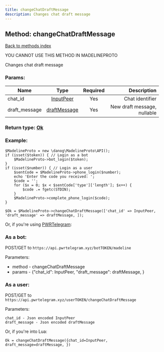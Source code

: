 ```yaml
---
title: changeChatDraftMessage
description: Changes chat draft message
---
```

## Method: changeChatDraftMessage  
[Back to methods index](index.md)


YOU CANNOT USE THIS METHOD IN MADELINEPROTO


Changes chat draft message

### Params:

| Name     |    Type       | Required | Description |
|----------|:-------------:|:--------:|------------:|
|chat\_id|[InputPeer](../types/InputPeer.md) | Yes|Chat identifier|
|draft\_message|[draftMessage](../types/draftMessage.md) | Yes|New draft message, nullable|


### Return type: [Ok](../types/Ok.md)

### Example:


```
$MadelineProto = new \danog\MadelineProto\API();
if (isset($token)) { // Login as a bot
    $MadelineProto->bot_login($token);
}
if (isset($number)) { // Login as a user
    $sentCode = $MadelineProto->phone_login($number);
    echo 'Enter the code you received: ';
    $code = '';
    for ($x = 0; $x < $sentCode['type']['length']; $x++) {
        $code .= fgetc(STDIN);
    }
    $MadelineProto->complete_phone_login($code);
}

$Ok = $MadelineProto->changeChatDraftMessage(['chat_id' => InputPeer, 'draft_message' => draftMessage, ]);
```

Or, if you're using [PWRTelegram](https://pwrtelegram.xyz):

### As a bot:

POST/GET to `https://api.pwrtelegram.xyz/botTOKEN/madeline`

Parameters:

* method - changeChatDraftMessage
* params - {"chat_id": InputPeer, "draft_message": draftMessage, }



### As a user:

POST/GET to `https://api.pwrtelegram.xyz/userTOKEN/changeChatDraftMessage`

Parameters:

```
chat_id - Json encoded InputPeer
draft_message - Json encoded draftMessage

```

Or, if you're into Lua:

```
Ok = changeChatDraftMessage({chat_id=InputPeer, draft_message=draftMessage, })
```

